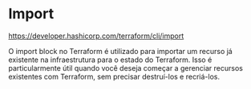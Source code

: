 # Import

https://developer.hashicorp.com/terraform/cli/import

O import block no Terraform é utilizado para importar um recurso já existente na infraestrutura para o estado do Terraform. Isso é particularmente útil quando você deseja começar a gerenciar recursos existentes com Terraform, sem precisar destruí-los e recriá-los.